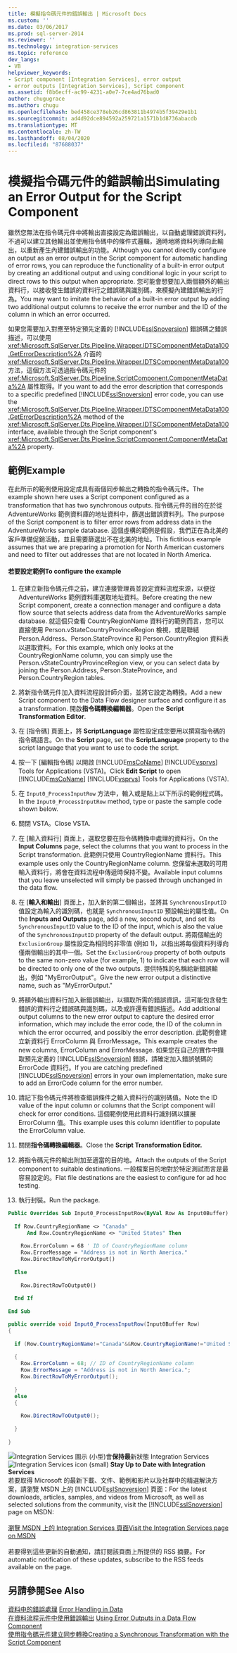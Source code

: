 ```yaml
---
title: 模擬指令碼元件的錯誤輸出 | Microsoft Docs
ms.custom: ''
ms.date: 03/06/2017
ms.prod: sql-server-2014
ms.reviewer: ''
ms.technology: integration-services
ms.topic: reference
dev_langs:
- VB
helpviewer_keywords:
- Script component [Integration Services], error output
- error outputs [Integration Services], Script component
ms.assetid: f8b6ecff-ac99-4231-a0e7-7ce4ad76bad0
author: chugugrace
ms.author: chugu
ms.openlocfilehash: bed458ce378eb26cd863811b4974b5f39429e1b1
ms.sourcegitcommit: ad4d92dce894592a259721a1571b1d8736abacdb
ms.translationtype: MT
ms.contentlocale: zh-TW
ms.lasthandoff: 08/04/2020
ms.locfileid: "87688037"
---
```

# <a name="simulating-an-error-output-for-the-script-component"></a><span data-ttu-id="e8ecc-102">模擬指令碼元件的錯誤輸出</span><span class="sxs-lookup"><span data-stu-id="e8ecc-102">Simulating an Error Output for the Script Component</span></span>
  <span data-ttu-id="e8ecc-103">雖然您無法在指令碼元件中將輸出直接設定為錯誤輸出，以自動處理錯誤資料列，不過可以建立其他輸出並使用指令碼中的條件式邏輯，適時地將資料列導向此輸出，以重新產生內建錯誤輸出的功能。</span><span class="sxs-lookup"><span data-stu-id="e8ecc-103">Although you cannot directly configure an output as an error output in the Script component for automatic handling of error rows, you can reproduce the functionality of a built-in error output by creating an additional output and using conditional logic in your script to direct rows to this output when appropriate.</span></span> <span data-ttu-id="e8ecc-104">您可能會想要加入兩個額外的輸出資料行，以接收發生錯誤的資料行之錯誤碼與識別碼，來模擬內建錯誤輸出的行為。</span><span class="sxs-lookup"><span data-stu-id="e8ecc-104">You may want to imitate the behavior of a built-in error output by adding two additional output columns to receive the error number and the ID of the column in which an error occurred.</span></span>  
  
 <span data-ttu-id="e8ecc-105">如果您需要加入對應至特定預先定義的 [!INCLUDE[ssISnoversion](../../includes/ssisnoversion-md.md)] 錯誤碼之錯誤描述，可以使用 <xref:Microsoft.SqlServer.Dts.Pipeline.Wrapper.IDTSComponentMetaData100.GetErrorDescription%2A> 介面的 <xref:Microsoft.SqlServer.Dts.Pipeline.Wrapper.IDTSComponentMetaData100> 方法，這個方法可透過指令碼元件的 <xref:Microsoft.SqlServer.Dts.Pipeline.ScriptComponent.ComponentMetaData%2A> 屬性取得。</span><span class="sxs-lookup"><span data-stu-id="e8ecc-105">If you want to add the error description that corresponds to a specific predefined [!INCLUDE[ssISnoversion](../../includes/ssisnoversion-md.md)] error code, you can use the <xref:Microsoft.SqlServer.Dts.Pipeline.Wrapper.IDTSComponentMetaData100.GetErrorDescription%2A> method of the <xref:Microsoft.SqlServer.Dts.Pipeline.Wrapper.IDTSComponentMetaData100> interface, available through the Script component's <xref:Microsoft.SqlServer.Dts.Pipeline.ScriptComponent.ComponentMetaData%2A> property.</span></span>  
  
## <a name="example"></a><span data-ttu-id="e8ecc-106">範例</span><span class="sxs-lookup"><span data-stu-id="e8ecc-106">Example</span></span>  
 <span data-ttu-id="e8ecc-107">在此所示的範例使用設定成具有兩個同步輸出之轉換的指令碼元件。</span><span class="sxs-lookup"><span data-stu-id="e8ecc-107">The example shown here uses a Script component configured as a transformation that has two synchronous outputs.</span></span> <span data-ttu-id="e8ecc-108">指令碼元件的目的在於從 AdventureWorks 範例資料庫的地址資料中，篩選出錯誤資料列。</span><span class="sxs-lookup"><span data-stu-id="e8ecc-108">The purpose of the Script component is to filter error rows from address data in the AdventureWorks sample database.</span></span> <span data-ttu-id="e8ecc-109">這個虛構的範例是假設，我們正在為北美的客戶準備促銷活動，並且需要篩選出不在北美的地址。</span><span class="sxs-lookup"><span data-stu-id="e8ecc-109">This fictitious example assumes that we are preparing a promotion for North American customers and need to filter out addresses that are not located in North America.</span></span>  
  
#### <a name="to-configure-the-example"></a><span data-ttu-id="e8ecc-110">若要設定範例</span><span class="sxs-lookup"><span data-stu-id="e8ecc-110">To configure the example</span></span>  
  
1.  <span data-ttu-id="e8ecc-111">在建立新指令碼元件之前，建立連接管理員並設定資料流程來源，以便從 AdventureWorks 範例資料庫選取地址資料。</span><span class="sxs-lookup"><span data-stu-id="e8ecc-111">Before creating the new Script component, create a connection manager and configure a data flow source that selects address data from the AdventureWorks sample database.</span></span> <span data-ttu-id="e8ecc-112">就這個只查看 CountryRegionName 資料行的範例而言，您可以直接使用 Person.vStateCountryProvinceRegion 檢視，或是聯結 Person.Address、Person.StateProvince 和 Person.CountryRegion 資料表以選取資料。</span><span class="sxs-lookup"><span data-stu-id="e8ecc-112">For this example, which only looks at the CountryRegionName column, you can simply use the Person.vStateCountryProvinceRegion view, or you can select data by joining the Person.Address, Person.StateProvince, and Person.CountryRegion tables.</span></span>  
  
2.  <span data-ttu-id="e8ecc-113">將新指令碼元件加入資料流程設計師介面，並將它設定為轉換。</span><span class="sxs-lookup"><span data-stu-id="e8ecc-113">Add a new Script component to the Data Flow designer surface and configure it as a transformation.</span></span> <span data-ttu-id="e8ecc-114">開啟**指令碼轉換編輯器**。</span><span class="sxs-lookup"><span data-stu-id="e8ecc-114">Open the **Script Transformation Editor**.</span></span>  
  
3.  <span data-ttu-id="e8ecc-115">在 [指令碼]  頁面上，將 **ScriptLanguage** 屬性設定成您要用以撰寫指令碼的指令碼語言。</span><span class="sxs-lookup"><span data-stu-id="e8ecc-115">On the **Script** page, set the **ScriptLanguage** property to the script language that you want to use to code the script.</span></span>  
  
4.  <span data-ttu-id="e8ecc-116">按一下 [編輯指令碼]  以開啟 [!INCLUDE[msCoName](../../includes/msconame-md.md)] [!INCLUDE[vsprvs](../../includes/vsprvs-md.md)] Tools for Applications (VSTA)。</span><span class="sxs-lookup"><span data-stu-id="e8ecc-116">Click **Edit Script** to open [!INCLUDE[msCoName](../../includes/msconame-md.md)] [!INCLUDE[vsprvs](../../includes/vsprvs-md.md)] Tools for Applications (VSTA).</span></span>  
  
5.  <span data-ttu-id="e8ecc-117">在 `Input0_ProcessInputRow` 方法中，輸入或是貼上以下所示的範例程式碼。</span><span class="sxs-lookup"><span data-stu-id="e8ecc-117">In the `Input0_ProcessInputRow` method, type or paste the sample code shown below.</span></span>  
  
6.  <span data-ttu-id="e8ecc-118">關閉 VSTA。</span><span class="sxs-lookup"><span data-stu-id="e8ecc-118">Close VSTA.</span></span>  
  
7.  <span data-ttu-id="e8ecc-119">在 [輸入資料行]  頁面上，選取您要在指令碼轉換中處理的資料行。</span><span class="sxs-lookup"><span data-stu-id="e8ecc-119">On the **Input Columns** page, select the columns that you want to process in the Script transformation.</span></span> <span data-ttu-id="e8ecc-120">此範例只使用 CountryRegionName 資料行。</span><span class="sxs-lookup"><span data-stu-id="e8ecc-120">This example uses only the CountryRegionName column.</span></span> <span data-ttu-id="e8ecc-121">您保留未選取的可用輸入資料行，將會在資料流程中傳遞時保持不變。</span><span class="sxs-lookup"><span data-stu-id="e8ecc-121">Available input columns that you leave unselected will simply be passed through unchanged in the data flow.</span></span>  
  
8.  <span data-ttu-id="e8ecc-122">在 [**輸入和輸出**] 頁面上，加入新的第二個輸出，並將其 `SynchronousInputID` 值設定為輸入的識別碼，也就是 `SynchronousInputID` 預設輸出的屬性值。</span><span class="sxs-lookup"><span data-stu-id="e8ecc-122">On the **Inputs and Outputs** page, add a new, second output, and set its `SynchronousInputID` value to the ID of the input, which is also the value of the `SynchronousInputID` property of the default output.</span></span> <span data-ttu-id="e8ecc-123">將兩個輸出的 `ExclusionGroup` 屬性設定為相同的非零值 (例如 1)，以指出將每個資料列導向僅兩個輸出的其中一個。</span><span class="sxs-lookup"><span data-stu-id="e8ecc-123">Set the `ExclusionGroup` property of both outputs to the same non-zero value (for example, 1) to indicate that each row will be directed to only one of the two outputs.</span></span> <span data-ttu-id="e8ecc-124">提供特殊的名稱給新錯誤輸出，例如 "MyErrorOutput"。</span><span class="sxs-lookup"><span data-stu-id="e8ecc-124">Give the new error output a distinctive name, such as "MyErrorOutput."</span></span>  
  
9. <span data-ttu-id="e8ecc-125">將額外輸出資料行加入新錯誤輸出，以擷取所需的錯誤資訊，這可能包含發生錯誤的資料行之錯誤碼與識別碼，以及或許還有錯誤描述。</span><span class="sxs-lookup"><span data-stu-id="e8ecc-125">Add additional output columns to the new error output to capture the desired error information, which may include the error code, the ID of the column in which the error occurred, and possibly the error description.</span></span> <span data-ttu-id="e8ecc-126">此範例會建立新資料行 ErrorColumn 與 ErrorMessage。</span><span class="sxs-lookup"><span data-stu-id="e8ecc-126">This example creates the new columns, ErrorColumn and ErrorMessage.</span></span> <span data-ttu-id="e8ecc-127">如果您在自己的實作中擷取預先定義的 [!INCLUDE[ssISnoversion](../../includes/ssisnoversion-md.md)] 錯誤，請確定加入錯誤號碼的 ErrorCode 資料行。</span><span class="sxs-lookup"><span data-stu-id="e8ecc-127">If you are catching predefined [!INCLUDE[ssISnoversion](../../includes/ssisnoversion-md.md)] errors in your own implementation, make sure to add an ErrorCode column for the error number.</span></span>  
  
10. <span data-ttu-id="e8ecc-128">請記下指令碼元件將檢查錯誤條件之輸入資料行的識別碼值。</span><span class="sxs-lookup"><span data-stu-id="e8ecc-128">Note the ID value of the input column or columns that the Script component will check for error conditions.</span></span> <span data-ttu-id="e8ecc-129">這個範例使用此資料行識別碼以擴展 ErrorColumn 值。</span><span class="sxs-lookup"><span data-stu-id="e8ecc-129">This example uses this column identifier to populate the ErrorColumn value.</span></span>  
  
11. <span data-ttu-id="e8ecc-130">關閉**指令碼轉換編輯器**。</span><span class="sxs-lookup"><span data-stu-id="e8ecc-130">Close the **Script Transformation Editor.**</span></span>  
  
12. <span data-ttu-id="e8ecc-131">將指令碼元件的輸出附加至適當的目的地。</span><span class="sxs-lookup"><span data-stu-id="e8ecc-131">Attach the outputs of the Script component to suitable destinations.</span></span> <span data-ttu-id="e8ecc-132">一般檔案目的地對於特定測試而言是最容易設定的。</span><span class="sxs-lookup"><span data-stu-id="e8ecc-132">Flat file destinations are the easiest to configure for ad hoc testing.</span></span>  
  
13. <span data-ttu-id="e8ecc-133">執行封裝。</span><span class="sxs-lookup"><span data-stu-id="e8ecc-133">Run the package.</span></span>  
  
```vb  
Public Overrides Sub Input0_ProcessInputRow(ByVal Row As Input0Buffer)  
  
  If Row.CountryRegionName <> "Canada" _  
      And Row.CountryRegionName <> "United States" Then  
  
    Row.ErrorColumn = 68 ' ID of CountryRegionName column  
    Row.ErrorMessage = "Address is not in North America."  
    Row.DirectRowToMyErrorOutput()  
  
  Else  
  
    Row.DirectRowToOutput0()  
  
  End If  
  
End Sub  
```  
  
```csharp  
public override void Input0_ProcessInputRow(Input0Buffer Row)  
{  
  
  if (Row.CountryRegionName!="Canada"&&Row.CountryRegionName!="United States")  
  
  {  
    Row.ErrorColumn = 68; // ID of CountryRegionName column  
    Row.ErrorMessage = "Address is not in North America.";  
    Row.DirectRowToMyErrorOutput();  
  
  }  
  else  
  {  
  
    Row.DirectRowToOutput0();  
  
  }  
  
}  
```  
  
<span data-ttu-id="e8ecc-134">![Integration Services 圖示 (小型) ](../media/dts-16.gif "Integration Services 圖示 (小)")會**保持最**新狀態 Integration Services  </span><span class="sxs-lookup"><span data-stu-id="e8ecc-134">![Integration Services icon (small)](../media/dts-16.gif "Integration Services icon (small)")  **Stay Up to Date with Integration Services**</span></span><br /> <span data-ttu-id="e8ecc-135">若要取得 Microsoft 的最新下載、文件、範例和影片以及社群中的精選解決方案，請瀏覽 MSDN 上的 [!INCLUDE[ssISnoversion](../../includes/ssisnoversion-md.md)] 頁面：</span><span class="sxs-lookup"><span data-stu-id="e8ecc-135">For the latest downloads, articles, samples, and videos from Microsoft, as well as selected solutions from the community, visit the [!INCLUDE[ssISnoversion](../../includes/ssisnoversion-md.md)] page on MSDN:</span></span><br /><br /> [<span data-ttu-id="e8ecc-136">瀏覽 MSDN 上的 Integration Services 頁面</span><span class="sxs-lookup"><span data-stu-id="e8ecc-136">Visit the Integration Services page on MSDN</span></span>](https://go.microsoft.com/fwlink/?LinkId=136655)<br /><br /> <span data-ttu-id="e8ecc-137">若要得到這些更新的自動通知，請訂閱該頁面上所提供的 RSS 摘要。</span><span class="sxs-lookup"><span data-stu-id="e8ecc-137">For automatic notification of these updates, subscribe to the RSS feeds available on the page.</span></span>  
  
## <a name="see-also"></a><span data-ttu-id="e8ecc-138">另請參閱</span><span class="sxs-lookup"><span data-stu-id="e8ecc-138">See Also</span></span>  
 <span data-ttu-id="e8ecc-139">[資料中的錯誤處理](../data-flow/error-handling-in-data.md) </span><span class="sxs-lookup"><span data-stu-id="e8ecc-139">[Error Handling in Data](../data-flow/error-handling-in-data.md) </span></span>  
 <span data-ttu-id="e8ecc-140">[在資料流程元件中使用錯誤輸出](../extending-packages-custom-objects/data-flow/using-error-outputs-in-a-data-flow-component.md) </span><span class="sxs-lookup"><span data-stu-id="e8ecc-140">[Using Error Outputs in a Data Flow Component](../extending-packages-custom-objects/data-flow/using-error-outputs-in-a-data-flow-component.md) </span></span>  
 [<span data-ttu-id="e8ecc-141">使用指令碼元件建立同步轉換</span><span class="sxs-lookup"><span data-stu-id="e8ecc-141">Creating a Synchronous Transformation with the Script Component</span></span>](../extending-packages-scripting-data-flow-script-component-types/creating-a-synchronous-transformation-with-the-script-component.md) 
  
  
